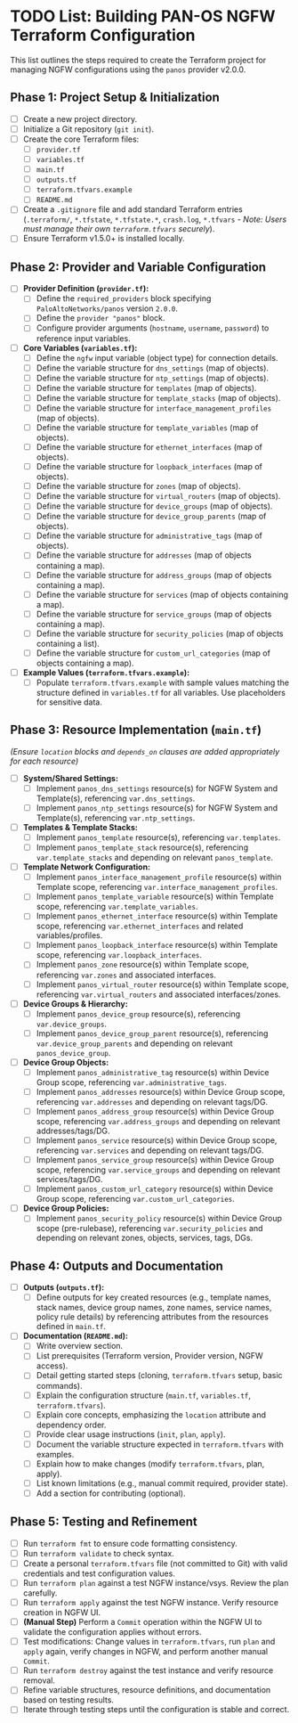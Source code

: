 # TODO List: Building PAN-OS NGFW Terraform Configuration

This list outlines the steps required to create the Terraform project for managing NGFW configurations using the `panos` provider v2.0.0.

## Phase 1: Project Setup & Initialization

- [ ] Create a new project directory.
- [ ] Initialize a Git repository (`git init`).
- [ ] Create the core Terraform files:
  - [ ] `provider.tf`
  - [ ] `variables.tf`
  - [ ] `main.tf`
  - [ ] `outputs.tf`
  - [ ] `terraform.tfvars.example`
  - [ ] `README.md`
- [ ] Create a `.gitignore` file and add standard Terraform entries (`.terraform/`, `*.tfstate`, `*.tfstate.*`, `crash.log`, `*.tfvars` - _Note: Users must manage their own `terraform.tfvars` securely_).
- [ ] Ensure Terraform v1.5.0+ is installed locally.

## Phase 2: Provider and Variable Configuration

- [ ] **Provider Definition (`provider.tf`):**
  - [ ] Define the `required_providers` block specifying `PaloAltoNetworks/panos` version `2.0.0`.
  - [ ] Define the `provider "panos"` block.
  - [ ] Configure provider arguments (`hostname`, `username`, `password`) to reference input variables.
- [ ] **Core Variables (`variables.tf`):**
  - [ ] Define the `ngfw` input variable (object type) for connection details.
  - [ ] Define the variable structure for `dns_settings` (map of objects).
  - [ ] Define the variable structure for `ntp_settings` (map of objects).
  - [ ] Define the variable structure for `templates` (map of objects).
  - [ ] Define the variable structure for `template_stacks` (map of objects).
  - [ ] Define the variable structure for `interface_management_profiles` (map of objects).
  - [ ] Define the variable structure for `template_variables` (map of objects).
  - [ ] Define the variable structure for `ethernet_interfaces` (map of objects).
  - [ ] Define the variable structure for `loopback_interfaces` (map of objects).
  - [ ] Define the variable structure for `zones` (map of objects).
  - [ ] Define the variable structure for `virtual_routers` (map of objects).
  - [ ] Define the variable structure for `device_groups` (map of objects).
  - [ ] Define the variable structure for `device_group_parents` (map of objects).
  - [ ] Define the variable structure for `administrative_tags` (map of objects).
  - [ ] Define the variable structure for `addresses` (map of objects containing a map).
  - [ ] Define the variable structure for `address_groups` (map of objects containing a map).
  - [ ] Define the variable structure for `services` (map of objects containing a map).
  - [ ] Define the variable structure for `service_groups` (map of objects containing a map).
  - [ ] Define the variable structure for `security_policies` (map of objects containing a list).
  - [ ] Define the variable structure for `custom_url_categories` (map of objects containing a map).
- [ ] **Example Values (`terraform.tfvars.example`):**
  - [ ] Populate `terraform.tfvars.example` with sample values matching the structure defined in `variables.tf` for all variables. Use placeholders for sensitive data.

## Phase 3: Resource Implementation (`main.tf`)

_(Ensure `location` blocks and `depends_on` clauses are added appropriately for each resource)_

- [ ] **System/Shared Settings:**
  - [ ] Implement `panos_dns_settings` resource(s) for NGFW System and Template(s), referencing `var.dns_settings`.
  - [ ] Implement `panos_ntp_settings` resource(s) for NGFW System and Template(s), referencing `var.ntp_settings`.
- [ ] **Templates & Template Stacks:**
  - [ ] Implement `panos_template` resource(s), referencing `var.templates`.
  - [ ] Implement `panos_template_stack` resource(s), referencing `var.template_stacks` and depending on relevant `panos_template`.
- [ ] **Template Network Configuration:**
  - [ ] Implement `panos_interface_management_profile` resource(s) within Template scope, referencing `var.interface_management_profiles`.
  - [ ] Implement `panos_template_variable` resource(s) within Template scope, referencing `var.template_variables`.
  - [ ] Implement `panos_ethernet_interface` resource(s) within Template scope, referencing `var.ethernet_interfaces` and related variables/profiles.
  - [ ] Implement `panos_loopback_interface` resource(s) within Template scope, referencing `var.loopback_interfaces`.
  - [ ] Implement `panos_zone` resource(s) within Template scope, referencing `var.zones` and associated interfaces.
  - [ ] Implement `panos_virtual_router` resource(s) within Template scope, referencing `var.virtual_routers` and associated interfaces/zones.
- [ ] **Device Groups & Hierarchy:**
  - [ ] Implement `panos_device_group` resource(s), referencing `var.device_groups`.
  - [ ] Implement `panos_device_group_parent` resource(s), referencing `var.device_group_parents` and depending on relevant `panos_device_group`.
- [ ] **Device Group Objects:**
  - [ ] Implement `panos_administrative_tag` resource(s) within Device Group scope, referencing `var.administrative_tags`.
  - [ ] Implement `panos_addresses` resource(s) within Device Group scope, referencing `var.addresses` and depending on relevant tags/DG.
  - [ ] Implement `panos_address_group` resource(s) within Device Group scope, referencing `var.address_groups` and depending on relevant addresses/tags/DG.
  - [ ] Implement `panos_service` resource(s) within Device Group scope, referencing `var.services` and depending on relevant tags/DG.
  - [ ] Implement `panos_service_group` resource(s) within Device Group scope, referencing `var.service_groups` and depending on relevant services/tags/DG.
  - [ ] Implement `panos_custom_url_category` resource(s) within Device Group scope, referencing `var.custom_url_categories`.
- [ ] **Device Group Policies:**
  - [ ] Implement `panos_security_policy` resource(s) within Device Group scope (pre-rulebase), referencing `var.security_policies` and depending on relevant zones, objects, services, tags, DGs.

## Phase 4: Outputs and Documentation

- [ ] **Outputs (`outputs.tf`):**
  - [ ] Define outputs for key created resources (e.g., template names, stack names, device group names, zone names, service names, policy rule details) by referencing attributes from the resources defined in `main.tf`.
- [ ] **Documentation (`README.md`):**
  - [ ] Write overview section.
  - [ ] List prerequisites (Terraform version, Provider version, NGFW access).
  - [ ] Detail getting started steps (cloning, `terraform.tfvars` setup, basic commands).
  - [ ] Explain the configuration structure (`main.tf`, `variables.tf`, `terraform.tfvars`).
  - [ ] Explain core concepts, emphasizing the `location` attribute and dependency order.
  - [ ] Provide clear usage instructions (`init`, `plan`, `apply`).
  - [ ] Document the variable structure expected in `terraform.tfvars` with examples.
  - [ ] Explain how to make changes (modify `terraform.tfvars`, plan, apply).
  - [ ] List known limitations (e.g., manual commit required, provider state).
  - [ ] Add a section for contributing (optional).

## Phase 5: Testing and Refinement

- [ ] Run `terraform fmt` to ensure code formatting consistency.
- [ ] Run `terraform validate` to check syntax.
- [ ] Create a personal `terraform.tfvars` file (not committed to Git) with valid credentials and test configuration values.
- [ ] Run `terraform plan` against a test NGFW instance/vsys. Review the plan carefully.
- [ ] Run `terraform apply` against the test NGFW instance. Verify resource creation in NGFW UI.
- [ ] **(Manual Step)** Perform a `Commit` operation within the NGFW UI to validate the configuration applies without errors.
- [ ] Test modifications: Change values in `terraform.tfvars`, run `plan` and `apply` again, verify changes in NGFW, and perform another manual `Commit`.
- [ ] Run `terraform destroy` against the test instance and verify resource removal.
- [ ] Refine variable structures, resource definitions, and documentation based on testing results.
- [ ] Iterate through testing steps until the configuration is stable and correct.
